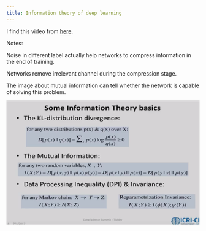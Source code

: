 ```yaml
---
title: Information theory of deep learning
---
```


I find this video from [here][1].

Notes:

Noise in different label actually help networks to compress information in the end of training.

Networks remove irrelevant channel during the compression stage.

The image about mutual information can tell whether the network is capable of solving this problem.

![enter description here][2]


  [1]: https://www.quantamagazine.org/new-theory-cracks-open-the-black-box-of-deep-learning-20170921/
  [2]: ./images/1506073437704.jpg